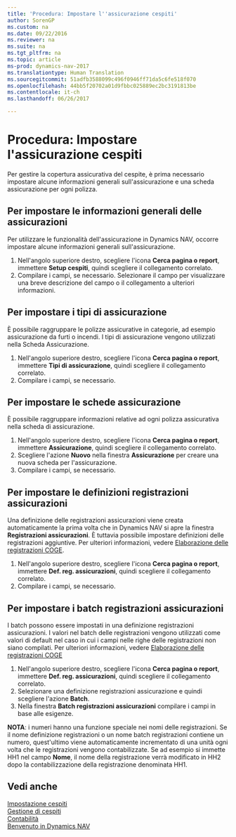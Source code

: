 ```yaml
---
title: 'Procedura: Impostare l''assicurazione cespiti'
author: SorenGP
ms.custom: na
ms.date: 09/22/2016
ms.reviewer: na
ms.suite: na
ms.tgt_pltfrm: na
ms.topic: article
ms-prod: dynamics-nav-2017
ms.translationtype: Human Translation
ms.sourcegitcommit: 51adfb3588099c496f0946ff71da5c6fe518f070
ms.openlocfilehash: 44bb5f20702a01d9fbbc025889ec2bc3191813be
ms.contentlocale: it-ch
ms.lasthandoff: 06/26/2017

---
```


# <a name="how-to-set-up-fixed-asset-insurance"></a>Procedura: Impostare l'assicurazione cespiti
Per gestire la copertura assicurativa del cespite, è prima necessario impostare alcune informazioni generali sull'assicurazione e una scheda assicurazione per ogni polizza.

## <a name="to-set-up-general-insurance-information"></a>Per impostare le informazioni generali delle assicurazioni  
Per utilizzare le funzionalità dell'assicurazione in Dynamics NAV, occorre impostare alcune informazioni generali sull'assicurazione.  
1. Nell'angolo superiore destro, scegliere l'icona **Cerca pagina o report**, immettere **Setup cespiti**, quindi scegliere il collegamento correlato.  
2. Compilare i campi, se necessario. Selezionare il campo per visualizzare una breve descrizione del campo o il collegamento a ulteriori informazioni.  

## <a name="to-set-up-insurance-types"></a>Per impostare i tipi di assicurazione  
È possibile raggruppare le polizze assicurative in categorie, ad esempio assicurazione da furti o incendi. I tipi di assicurazione vengono utilizzati nella Scheda Assicurazione.
1. Nell'angolo superiore destro, scegliere l'icona **Cerca pagina o report**, immettere **Tipi di assicurazione**, quindi scegliere il collegamento correlato.  
2. Compilare i campi, se necessario.

## <a name="to-set-up-insurance-cards"></a>Per impostare le schede assicurazione  
È possibile raggruppare informazioni relative ad ogni polizza assicurativa nella scheda di assicurazione.  
1. Nell'angolo superiore destro, scegliere l'icona **Cerca pagina o report**, immettere **Assicurazione**, quindi scegliere il collegamento correlato.  
2. Scegliere l'azione **Nuovo** nella finestra **Assicurazione** per creare una nuova scheda per l'assicurazione.  
3. Compilare i campi, se necessario.

## <a name="to-set-up-insurance-journal-templates"></a>Per impostare le definizioni registrazioni assicurazioni  
Una definizione delle registrazioni assicurazioni viene creata automaticamente la prima volta che in Dynamics NAV si apre la finestra **Registrazioni assicurazioni**. È tuttavia possibile impostare definizioni delle registrazioni aggiuntive. Per ulteriori informazioni, vedere [Elaborazione delle registrazioni COGE](ui-work-general-journals.md).  
1. Nell'angolo superiore destro, scegliere l'icona **Cerca pagina o report**, immettere **Def. reg. assicurazioni**, quindi scegliere il collegamento correlato.  
2. Compilare i campi, se necessario.

## <a name="to-set-up-insurance-journal-batches"></a>Per impostare i batch registrazioni assicurazioni  
I batch possono essere impostati in una definizione registrazioni assicurazioni. I valori nel batch delle registrazioni vengono utilizzati come valori di default nel caso in cui i campi nelle righe delle registrazioni non siano compilati. Per ulteriori informazioni, vedere [Elaborazione delle registrazioni COGE](ui-work-general-journals.md)  
1. Nell'angolo superiore destro, scegliere l'icona **Cerca pagina o report**, immettere **Def. reg. assicurazioni**, quindi scegliere il collegamento correlato.  
2. Selezionare una definizione registrazioni assicurazione e quindi scegliere l'azione **Batch**.
3. Nella finestra **Batch registrazioni assicurazioni** compilare i campi in base alle esigenze.

**NOTA**: i numeri hanno una funzione speciale nei nomi delle registrazioni. Se il nome definizione registrazioni o un nome batch registrazioni contiene un numero, quest'ultimo viene automaticamente incrementato di una unità ogni volta che le registrazioni vengono contabilizzate. Se ad esempio si immette HH1 nel campo **Nome**, il nome della registrazione verrà modificato in HH2 dopo la contabilizzazione della registrazione denominata HH1.

## <a name="see-also"></a>Vedi anche
[Impostazione cespiti](fa-setup.md)  
[Gestione di cespiti](fa-manage.md)  
[Contabilità](finance-setup.md)  
[Benvenuto in Dynamics NAV](across-get-started.md)

